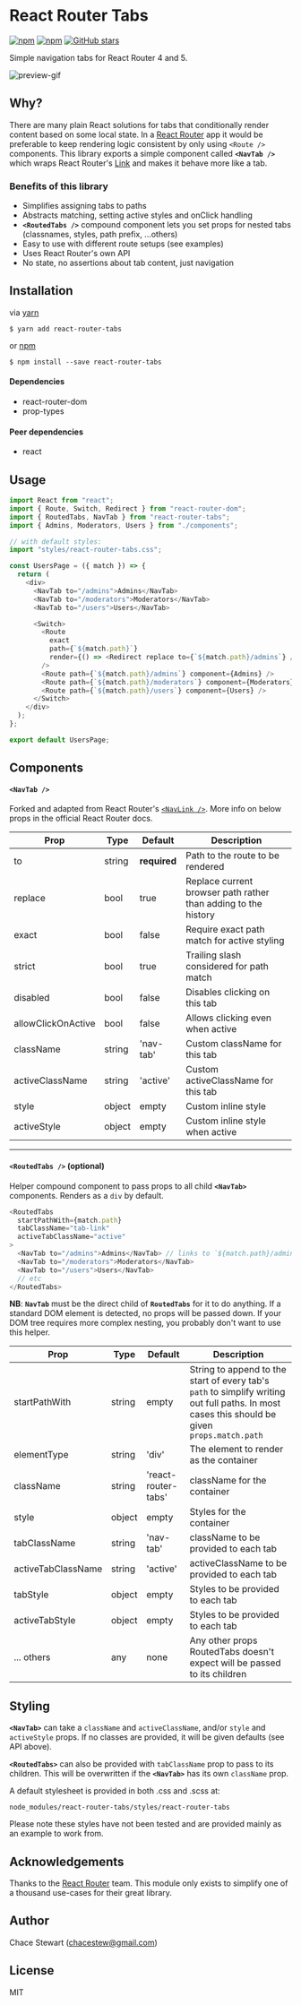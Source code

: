 # React Router Tabs

[![npm](https://img.shields.io/npm/v/react-router-tabs.svg)](https://www.npmjs.com/package/react-router-tabs)
[![npm](https://img.shields.io/npm/dm/react-router-tabs.svg)](https://www.npmjs.com/package/react-router-tabs)
[![GitHub stars](https://img.shields.io/github/stars/chacestew/react-router-tabs.svg?style=social&label=Stars)](https://github.com/chacestew/react-router-tabs)

Simple navigation tabs for React Router 4 and 5.

![preview-gif](https://user-images.githubusercontent.com/21122529/32943041-911cf582-cb93-11e7-831e-6765a299326d.gif)

## Why?

There are many plain React solutions for tabs that conditionally render content based on some local state. In a [React Router](https://github.com/ReactTraining/react-router) app it would be preferable to keep rendering logic consistent by only using `<Route />` components. This library exports a simple component called **`<NavTab />`** which wraps React Router's [Link](https://reacttraining.com/react-router/web/api/Link) and makes it behave more like a tab.

### Benefits of this library

- Simplifies assigning tabs to paths
- Abstracts matching, setting active styles and onClick handling
- **`<RoutedTabs />`** compound component lets you set props for nested tabs (classnames, styles, path prefix, ...others)
- Easy to use with different route setups (see examples)
- Uses React Router's own API
- No state, no assertions about tab content, just navigation

## Installation

via [yarn](https://www.yarnpkj.com/)

    $ yarn add react-router-tabs

or [npm](https://www.npm.com/)

    $ npm install --save react-router-tabs

#### Dependencies

- react-router-dom
- prop-types

#### Peer dependencies

- react

## Usage

```js
import React from "react";
import { Route, Switch, Redirect } from "react-router-dom";
import { RoutedTabs, NavTab } from "react-router-tabs";
import { Admins, Moderators, Users } from "./components";

// with default styles:
import "styles/react-router-tabs.css";

const UsersPage = ({ match }) => {
  return (
    <div>
      <NavTab to="/admins">Admins</NavTab>
      <NavTab to="/moderators">Moderators</NavTab>
      <NavTab to="/users">Users</NavTab>

      <Switch>
        <Route
          exact
          path={`${match.path}`}
          render={() => <Redirect replace to={`${match.path}/admins`} />}
        />
        <Route path={`${match.path}/admins`} component={Admins} />
        <Route path={`${match.path}/moderators`} component={Moderators} />
        <Route path={`${match.path}/users`} component={Users} />
      </Switch>
    </div>
  );
};

export default UsersPage;
```

## Components

#### `<NavTab />`

Forked and adapted from React Router's [`<NavLink />`](https://github.com/ReactTraining/react-router/blob/master/packages/react-router-dom/modules/NavLink.js). More info on below props in the official React Router docs.

| Prop               | Type   | Default      | Description                                                    |
| ------------------ | ------ | ------------ | -------------------------------------------------------------- |
| to                 | string | **required** | Path to the route to be rendered                               |
| replace            | bool   | true         | Replace current browser path rather than adding to the history |
| exact              | bool   | false        | Require exact path match for active styling                    |
| strict             | bool   | true         | Trailing slash considered for path match                       |
| disabled           | bool   | false        | Disables clicking on this tab                                  |
| allowClickOnActive | bool   | false        | Allows clicking even when active                               |
| className          | string | 'nav-tab'    | Custom className for this tab                                  |
| activeClassName    | string | 'active'     | Custom activeClassName for this tab                            |
| style              | object | empty        | Custom inline style                                            |
| activeStyle        | object | empty        | Custom inline style when active                                |

---

#### `<RoutedTabs />` (optional)

Helper compound component to pass props to all child **`<NavTab>`** components. Renders as a `div` by default.

```js
<RoutedTabs
  startPathWith={match.path}
  tabClassName="tab-link"
  activeTabClassName="active"
>
  <NavTab to="/admins">Admins</NavTab> // links to `${match.path}/admins`
  <NavTab to="/moderators">Moderators</NavTab>
  <NavTab to="/users">Users</NavTab>
  // etc
</RoutedTabs>
```

**NB**: **`NavTab`** must be the direct child of **`RoutedTabs`** for it to do anything. If a standard DOM element is detected, no props will be passed down. If your DOM tree requires more complex nesting, you probably don't want to use this helper.

| Prop               | Type   | Default             | Description                                                                                                                                   |
| ------------------ | ------ | ------------------- | --------------------------------------------------------------------------------------------------------------------------------------------- |
| startPathWith      | string | empty               | String to append to the start of every tab's `path` to simplify writing out full paths. In most cases this should be given `props.match.path` |
| elementType        | string | 'div'               | The element to render as the container                                                                                                        |
| className          | string | 'react-router-tabs' | className for the container                                                                                                                   |
| style              | object | empty               | Styles for the container                                                                                                                      |
| tabClassName       | string | 'nav-tab'           | className to be provided to each tab                                                                                                          |
| activeTabClassName | string | 'active'            | activeClassName to be provided to each tab                                                                                                    |
| tabStyle           | object | empty               | Styles to be provided to each tab                                                                                                             |
| activeTabStyle     | object | empty               | Styles to be provided to each tab                                                                                                             |
| ... others         | any    | none                | Any other props RoutedTabs doesn't expect will be passed to its children                                                                      |

## Styling

**`<NavTab>`** can take a `className` and `activeClassName`, and/or `style` and `activeStyle` props. If no classes are provided, it will be given defaults (see API above).

**`<RoutedTabs>`** can also be provided with `tabClassName` prop to pass to its children. This will be overwritten if the **`<NavTab>`** has its own `className` prop.

A default stylesheet is provided in both .css and .scss at:

`node_modules/react-router-tabs/styles/react-router-tabs`

Please note these styles have not been tested and are provided mainly as an example to work from.

## Acknowledgements

Thanks to the [React Router](https://github.com/ReactTraining/react-router) team. This module only exists to simplify one of a thousand use-cases for their great library.

## Author

Chace Stewart (<chacestew@gmail.com>)

## License

MIT
